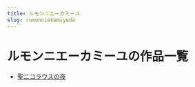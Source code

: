 ```yaml
---
title: ルモンニエーカミーユ
slug: rumonniekamiyuda
---
```


# ルモンニエーカミーユの作品一覧

- [聖ニコラウスの夜](shengnikorausunoye0d)
